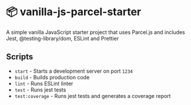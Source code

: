 # 📦 vanilla-js-parcel-starter

A simple vanilla JavaScript starter project that uses Parcel.js and includes Jest, @testing-library/dom, ESLint and Prettier

## Scripts

- `start` - Starts a development server on port `1234`
- `build` - Builds production code
- `lint` - Runs ESLint linter
- `test` - Runs jest tests
- `test:coverage` - Runs jest tests and generates a coverage report
